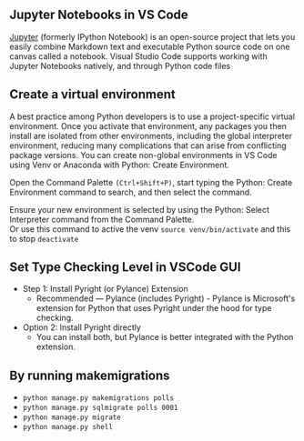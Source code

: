 ## Jupyter Notebooks in VS Code
[Jupyter](https://code.visualstudio.com/docs/datascience/jupyter-notebooks) (formerly IPython Notebook) is an open-source project that lets you easily combine Markdown text and executable Python source code on one canvas called a notebook. Visual Studio Code supports working with Jupyter Notebooks natively, and through Python code files

## Create a virtual environment
A best practice among Python developers is to use a project-specific virtual environment. Once you activate that environment, any packages you then install are isolated from other environments, including the global interpreter environment, reducing many complications that can arise from conflicting package versions. You can create non-global environments in VS Code using Venv or Anaconda with Python: Create Environment.  

Open the Command Palette `(Ctrl+Shift+P)`, start typing the Python: Create Environment command to search, and then select the command.

Ensure your new environment is selected by using the Python: Select Interpreter command from the Command Palette.  
Or use this command to active the venv `source venv/bin/activate` and this to stop `deactivate`

## Set Type Checking Level in VSCode GUI 

* Step 1: Install Pyright (or Pylance) Extension
  * Recommended — Pylance (includes Pyright) - Pylance is Microsoft's extension for Python that uses Pyright under the hood for type checking.
* Option 2: Install Pyright directly
  * You can install both, but Pylance is better integrated with the Python extension.

## By running makemigrations

* `python manage.py makemigrations polls`
* `python manage.py sqlmigrate polls 0001`
* `python manage.py migrate`
* `python manage.py shell`
